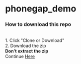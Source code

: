 # phonegap_demo
<h3>How to download this repo</h3><br>
1. Click "Clone or Download" <br>
2. Download the zip<br>
<b>Don't extract the zip</b><br>
Continue <a href="https://lencode.tumblr.com/">Here</a>
